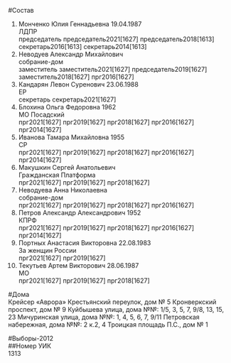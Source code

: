 #Состав  
1. Монченко Юлия Геннадьевна 19.04.1987  
    ЛДПР  
    председатель председатель2021[1627] председатель2018[1613] секретарь2016[1613] секретарь2014[1613]  
2. Неводуев Александр Михайлович  
    собрание-дом  
    заместитель заместитель2021[1627] председатель2019[1627] заместитель2018[1627] прг2016[1627]  
3. Кандарян Левон Суренович 23.06.1988  
    ЕР  
    секретарь секретарь2021[1627]  
4. Блохина Ольга Федоровна 1962  
    МО Посадский  
    прг2021[1627] прг2019[1627] прг2018[1627] прг2016[1627] прг2014[1627]  
5. Иванова Тамара Михайловна 1955  
    СР  
    прг2021[1627] прг2019[1627] прг2018[1627] прг2016[1627] прг2014[1627]  
6. Макушкин Сергей Анатольевич  
    Гражданская Платформа  
    прг2021[1627] прг2019[1627] прг2018[1627]  
7. Неводуева Анна Николаевна  
    собрание-дом  
    прг2021[1627] прг2019[1627] прг2018[1627] прг2016[1627]  
8. Петров Александр Александрович 1952  
    КПРФ  
    прг2021[1627] прг2019[1627] прг2018[1627] прг2016[1627] прг2014[1627]  
9. Портных Анастасия Викторовна 22.08.1983  
    За женщин России  
    прг2021[1627] прг2019[1627]  
10. Текутьев Артем Викторович 28.06.1987  
    МО  
    прг2021[1627] прг2019[1627] прг2018[1627]  
  
#Дома  
Крейсер «Аврора» Крестьянский переулок, дом № 5 Кронверкский проспект, дом № 9 Куйбышева улица, дома №№: 1/5, 3, 5, 7, 9/8, 13, 15, 23  Мичуринская улица, дома №№: 1, 4, 5, 6, 7, 9/11 Петровская набережная, дома №№: 2 к.2, 4 Троицкая площадь П.С., дом № 1  
  
#Выборы-2012  
##Номер УИК  
1313  
